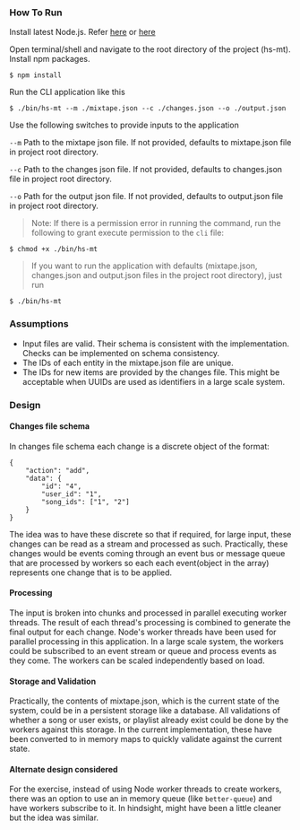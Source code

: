 ### How To Run
Install latest Node.js. Refer [here](https://nodesource.com/blog/installing-nodejs-tutorial-mac-os-x/) or [here](https://dev.to/bettercodingacademy/here-s-how-to-install-node-js-in-under-5-minutes-3igi)

Open terminal/shell and navigate to the root directory of the project (hs-mt).
Install npm packages.
```
$ npm install
```

Run the CLI application like this
```
$ ./bin/hs-mt --m ./mixtape.json --c ./changes.json --o ./output.json
```
Use the following switches to provide inputs to the application

`--m` Path to the mixtape json file. If not provided, defaults to mixtape.json file in project root directory.

`--c` Path to the changes json file. If not provided, defaults to changes.json file in project root directory.

`--o` Path for the output json file. If not provided, defaults to output.json file in project root directory.



>Note: If there is a permission error in running the command, run the following to grant execute permission to the `cli` file:
```
$ chmod +x ./bin/hs-mt
```

>If you want to run the application with defaults (mixtape.json, changes.json and output.json files in the project root directory), just run
```
$ ./bin/hs-mt
```

### Assumptions
- Input files are valid. Their schema is consistent with the implementation. Checks can be implemented on schema consistency.
- The IDs of each entity in the mixtape.json file are unique.
- The IDs for new items are provided by the changes file. This might be acceptable when UUIDs are used as identifiers in a large scale system.


### Design
#### Changes file schema
In changes file schema each change is a discrete object of the format:
```
{
    "action": "add",
    "data": {
        "id": "4",
        "user_id": "1",
        "song_ids": ["1", "2"]
    }
}
``` 
The idea was to have these discrete so that if required, for large input, these changes can be read as a stream and processed as such. Practically, these changes would be events coming through an event bus or message queue that are processed by workers so each each event(object in the array) represents one change that is to be applied.

#### Processing
The input is broken into chunks and processed in parallel executing worker threads. The result of each thread's processing is combined to generate the final output for each change. Node's worker threads have been used for parallel processing in this application. 
In a large scale system, the workers could be subscribed to an event stream or queue and process events as they come. The workers can be scaled independently based on load.

#### Storage and Validation
Practically, the contents of mixtape.json, which is the current state of the system, could be in a persistent storage like a database. All validations of whether a song or user exists, or playlist already exist could be done by the workers against this storage. In the current implementation, these have been converted to in memory maps to quickly validate against the current state.

#### Alternate design considered
For the exercise, instead of using Node worker threads to create workers, there was an option to use an in memory queue (like `better-queue`) and have workers subscribe to it. In hindsight, might have been a little cleaner but the idea was similar.

